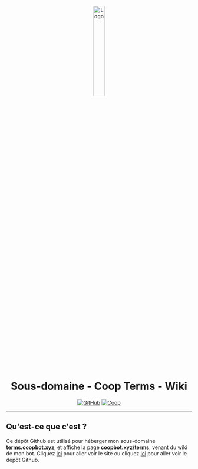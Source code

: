 <div align="center">
  <a href="https://terms.coopbot.xyz"><img src="https://coopbot.xyz/images/coopbot.png" alt="Logo" width="25%" height="auto"></a>

  # Sous-domaine - Coop Terms - Wiki
  [![GitHub](https://img.shields.io/badge/20syldev-333333?logo=Github&logoColor=white)](https://github.com/20syldev)
  [![Coop](https://img.shields.io/badge//doc&#8722;coopbot-3857ab)](https://github.com/20syldev/doc-coopbot)
</div>

---

## Qu'est-ce que c'est ?
Ce dépôt Github est utilisé pour héberger mon sous-domaine **[terms.coopbot.xyz](https://terms.coopbot.xyz)**, et affiche la page **[coopbot.xyz/terms](https://coopbot.xyz/terms)**, venant du wiki de mon bot.
Cliquez [ici](https://coopbot.xyz) pour aller voir le site ou cliquez [ici](https://github.com/20syldev/doc-coopbot) pour aller voir le dépôt Github.
